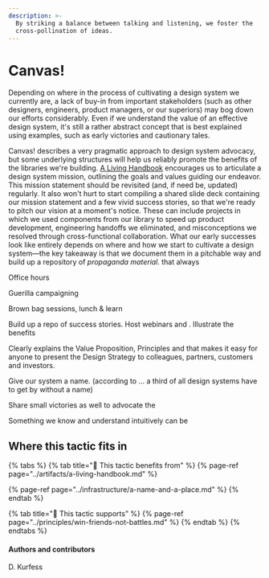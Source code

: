 ```yaml
---
description: >-
  By striking a balance between talking and listening, we foster the
  cross-pollination of ideas.
---
```


# Canvas!

Depending on where in the process of cultivating a design system we currently are, a lack of buy-in from important stakeholders \(such as other designers, engineers, product managers, or our superiors\) may bog down our efforts considerably. Even if we understand the value of an effective design system, it's still a rather abstract concept that is best explained using examples, such as early victories and cautionary tales.

Canvas! describes a very pragmatic approach to design system advocacy, but some underlying structures will help us reliably promote the benefits of the libraries we're building. [A Living Handbook](../artifacts/a-living-handbook.md) encourages us to articulate a design system mission, outlining the goals and values guiding our endeavor. This mission statement should be revisited \(and, if need be, updated\) regularly. It also won't hurt to start compiling a shared slide deck containing our mission statement and a few vivid success stories, so that we're ready to pitch our vision at a moment's notice. These can include projects in which we used components from our library to speed up product development, engineering handoffs we eliminated, and misconceptions we resolved through cross-functional collaboration. What our early successes look like entirely depends on where and how we start to cultivate a design system—the key takeaway is that we document them in a pitchable way and build up a repository of _propaganda material_. that always 





Office hours



Guerilla campaigning

Brown bag sessions, lunch & learn



Build up a repo of success stories. Host webinars and . Illustrate the benefits



Clearly explains the Value Proposition, Principles and that makes it easy for anyone to present the Design Strategy to colleagues, partners, customers and investors.

Give our system a name. \(according to … a third of all design systems have to get by without a name\)

Share small victories as well to advocate the 



Something we know and understand intuitively can be 

## Where this tactic fits in

{% tabs %}
{% tab title="🙏  This tactic benefits from" %}
{% page-ref page="../artifacts/a-living-handbook.md" %}

{% page-ref page="../infrastructure/a-name-and-a-place.md" %}
{% endtab %}

{% tab title="💪  This tactic supports" %}
{% page-ref page="../principles/win-friends-not-battles.md" %}
{% endtab %}
{% endtabs %}

#### Authors and contributors

D. Kurfess


